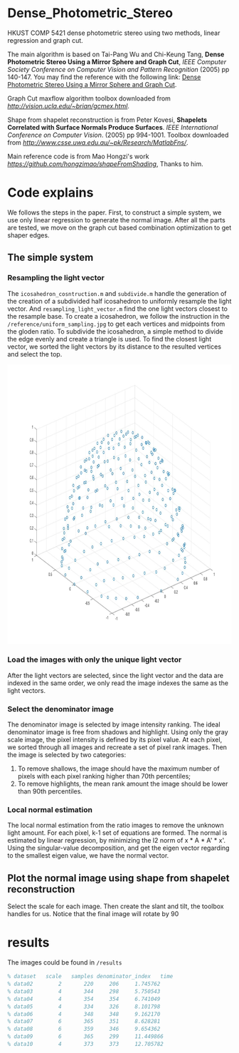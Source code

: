 # Dense_Photometric_Stereo
HKUST COMP 5421 dense photometric stereo using two methods, linear regression and graph cut.

The main algorithm is based on Tai-Pang Wu and Chi-Keung Tang, **Dense Photometric Stereo Using a Mirror Sphere and Graph Cut**, *IEEE Computer Society Conference on Computer Vision and Pattern Recognition* (2005) pp 140-147. You may find the reference with the following link: [Dense Photometric Stereo Using a Mirror Sphere and Graph Cut](https://ieeexplore.ieee.org/document/1467260/).<br>

Graph Cut maxflow algorithm toolbox downloaded from *http://vision.ucla.edu/~brian/gcmex.html*.

Shape from shapelet reconstruction is from Peter Kovesi, **Shapelets Correlated with Surface Normals Produce Surfaces**. *IEEE International Conference on Computer Vision*. (2005) pp 994-1001. Toolbox downloaded from *http://www.csse.uwa.edu.au/~pk/Research/MatlabFns/*.

Main reference code is from Mao Hongzi's work *https://github.com/hongzimao/shapeFromShading*, Thanks to him.

# Code explains
We follows the steps in the paper. First, to construct a simple system, we use only linear regression to generate the normal image. After all the parts are tested, we move on the graph cut based combination optimization to get shaper edges.

## The simple system
### Resampling the light vector
The ```icosahedron_cosntruction.m``` and ```subdivide.m``` handle the generation of the creation of a subdivided half icosahedron to uniformly resample the light vector. And ```resampling_light_vector.m``` find the one light vectors closest to the resample base. To create a icosahedron, we follow the instruction in the ```/reference/uniform_sampling.jpg``` to get each vertices and midpoints from the gloden ratio. To subdivide the icosahedron, a simple method to divide the edge evenly and create a triangle is used. To find the closest light vector, we sorted the light vectors by its distance to the resulted vertices and select the top.

<img src="https://github.com/Beck-Sisyphus/Dense_Photometric_Stereo/blob/master/results/icosahedron.jpg" width="888" height="628">

### Load the images with only the unique light vector
After the light vectors are selected, since the light vector and the data are indexed in the same order, we only read the image indexes the same as the light vectors. 

### Select the denominator image
The denominator image is selected by image intensity ranking. The ideal denominator image is free from shadows and highlight. Using only the gray scale image, the pixel intensity is defined by its pixel value. At each pixel, we sorted through all images and recreate a set of pixel rank images. Then the image is selected by two categories: 
1. To remove shallows, the image should have the maximum number of pixels with each pixel ranking higher than 70th percentiles;
2. To remove highlights, the mean rank amount the image should be lower than 90th percentiles.

### Local normal estimation 
The local normal estimation from the ratio images to remove the unknown light amount. For each pixel, k-1 set of equations are formed. The normal is estimated by linear regression, by minimizing the l2 norm of x * A * A' * x'. Using the singular-value decomposition, and get the eigen vector regarding to the smallest eigen value, we have the normal vector.

## Plot the normal image using shape from shapelet reconstruction
Select the scale for each image. Then create the slant and tilt, the toolbox handles for us. Notice that the final image will rotate by 90

# results
The images could be found in ```/results```


```matlab
% dataset   scale   samples denominator_index   time
% data02        2       220     206     1.745762
% data03        4       344     298     5.750543 
% data04        4       354     354     6.741049
% data05        4       334     326     8.101798
% data06        4       348     348     9.162170
% data07        6       365     351     8.628281 
% data08        6       359     346     9.654362
% data09        6       365     299     11.449866
% data10        4       373     373     12.705782

```
